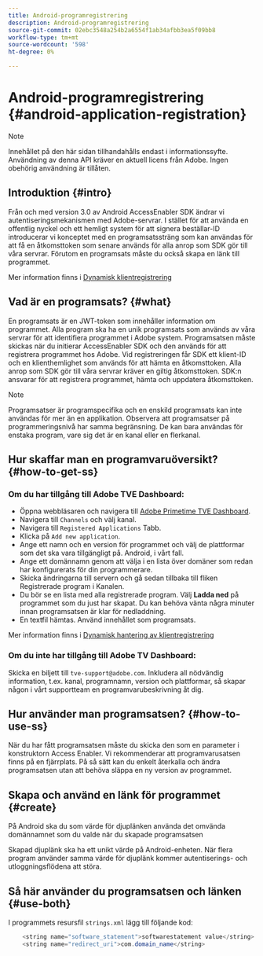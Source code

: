 ```yaml
---
title: Android-programregistrering
description: Android-programregistrering
source-git-commit: 02ebc3548a254b2a6554f1ab34afbb3ea5f09bb8
workflow-type: tm+mt
source-wordcount: '598'
ht-degree: 0%

---
```


# Android-programregistrering {#android-application-registration}

>[!NOTE]
>
>Innehållet på den här sidan tillhandahålls endast i informationssyfte. Användning av denna API kräver en aktuell licens från Adobe. Ingen obehörig användning är tillåten.

## Introduktion {#intro}

Från och med version 3.0 av Android AccessEnabler SDK ändrar vi autentiseringsmekanismen med Adobe-servrar. I stället för att använda en offentlig nyckel och ett hemligt system för att signera beställar-ID introducerar vi konceptet med en programsatssträng som kan användas för att få en åtkomsttoken som senare används för alla anrop som SDK gör till våra servrar. Förutom en programsats måste du också skapa en länk till programmet.

Mer information finns i [Dynamisk klientregistrering](/help/authentication/dynamic-client-registration.md)

## Vad är en programsats? {#what}

En programsats är en JWT-token som innehåller information om programmet. Alla program ska ha en unik programsats som används av våra servrar för att identifiera programmet i Adobe system. Programsatsen måste skickas när du initierar AccessEnabler SDK och den används för att registrera programmet hos Adobe. Vid registreringen får SDK ett klient-ID och en klienthemlighet som används för att hämta en åtkomsttoken. Alla anrop som SDK gör till våra servrar kräver en giltig åtkomsttoken. SDK:n ansvarar för att registrera programmet, hämta och uppdatera åtkomsttoken.

>[!NOTE]
>
>Programsatser är programspecifika och en enskild programsats kan inte användas för mer än en applikation. Observera att programsatser på programmeringsnivå har samma begränsning. De kan bara användas för enstaka program, vare sig det är en kanal eller en flerkanal.

## Hur skaffar man en programvaruöversikt? {#how-to-get-ss}

### Om du har tillgång till Adobe TVE Dashboard:

* Öppna webbläsaren och navigera till [Adobe Primetime TVE Dashboard](https://console.auth.adobe.com).
* Navigera till `Channels` och välj kanal.
* Navigera till `Registered Applications` Tabb.
* Klicka på `Add new application`.
* Ange ett namn och en version för programmet och välj de plattformar som det ska vara tillgängligt på. Android, i vårt fall.
* Ange ett domännamn genom att välja i en lista över domäner som redan har konfigurerats för din programmerare.
* Skicka ändringarna till servern och gå sedan tillbaka till fliken Registrerade program i Kanalen.
* Du bör se en lista med alla registrerade program. Välj **Ladda ned** på programmet som du just har skapat. Du kan behöva vänta några minuter innan programsatsen är klar för nedladdning.
* En textfil hämtas. Använd innehållet som programsats.

Mer information finns i [Dynamisk hantering av klientregistrering](/help/authentication/dynamic-client-registration-management.md)

### Om du inte har tillgång till Adobe TV Dashboard:

Skicka en biljett till `tve-support@adobe.com`. Inkludera all nödvändig information, t.ex. kanal, programnamn, version och plattformar, så skapar någon i vårt supportteam en programvarubeskrivning åt dig.

## Hur använder man programsatsen? {#how-to-use-ss}

När du har fått programsatsen måste du skicka den som en parameter i konstruktorn Access Enabler. Vi rekommenderar att programvarusatsen finns på en fjärrplats. På så sätt kan du enkelt återkalla och ändra programsatsen utan att behöva släppa en ny version av programmet.

## Skapa och använd en länk för programmet {#create}

På Android ska du som värde för djuplänken använda det omvända domännamnet som du valde när du skapade programsatsen

Skapad djuplänk ska ha ett unikt värde på Android-enheten. När flera program använder samma värde för djuplänk kommer autentiserings- och utloggningsflödena att störa.

## Så här använder du programsatsen och länken {#use-both}

I programmets resursfil `strings.xml` lägg till följande kod:

```JAVA
    <string name="software_statement">softwarestatement value</string>
    <string name="redirect_uri">com.domain_name</string>
```
